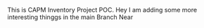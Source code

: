 This is CAPM Inventory Project POC.
Hey I am adding some more interesting thinggs in the main Branch Near
